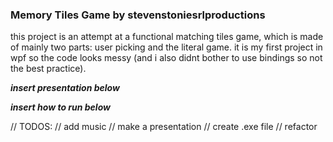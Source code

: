 ### Memory Tiles Game by stevenstoniesrlproductions

this project is an attempt at a functional matching tiles game, which is made of mainly two parts: user picking and the literal game.
it is my first project in wpf so the code looks messy (and i also didnt bother to use bindings so not the best practice).

***insert presentation below***

***insert how to run below***

// TODOS:
// add music
// make a presentation
// create .exe file
// refactor
